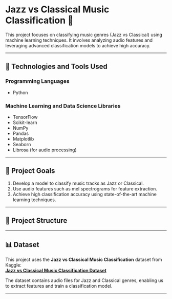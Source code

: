 # Jazz vs Classical Music Classification 🎵

This project focuses on classifying music genres (Jazz vs Classical) using machine learning techniques. It involves analyzing audio features and leveraging advanced classification models to achieve high accuracy.

---

## 🚀 Technologies and Tools Used

### **Programming Languages**
- Python

### **Machine Learning and Data Science Libraries**
- TensorFlow
- Scikit-learn
- NumPy
- Pandas
- Matplotlib
- Seaborn
- Librosa (for audio processing)

---

## 🎯 Project Goals
1. Develop a model to classify music tracks as Jazz or Classical.
2. Use audio features such as mel spectrograms for feature extraction.
3. Achieve high classification accuracy using state-of-the-art machine learning techniques.

---

## 📂 Project Structure


---

## 📊 Dataset
This project uses the **Jazz vs Classical Music Classification** dataset from Kaggle:  
[**Jazz vs Classical Music Classification Dataset**](https://www.kaggle.com/datasets/benfitzgerald3132/jazz-vs-classical-music-classification)  

The dataset contains audio files for Jazz and Classical genres, enabling us to extract features and train a classification model.

---
